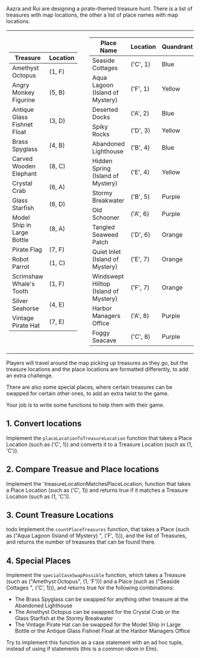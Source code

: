 Aazra and Rui are designing a pirate-themed treasure hunt. There is a list of treasures with map locations, the other a list of place names with map locations.

<table>
<tr><td>

| Treasure                    | Location |
| --------------------------- | -------- |
| Amethyst Octopus            | (1, F)   |
| Angry Monkey Figurine       | (5, B)   |
| Antique Glass Fishnet Float | (3, D)   |
| Brass Spyglass              | (4, B)   |
| Carved Wooden Elephant      | (8, C)   |
| Crystal Crab                | (6, A)   |
| Glass Starfish              | (6, D)   |
| Model Ship in Large Bottle  | (8, A)   |
| Pirate Flag                 | (7, F)   |
| Robot Parrot                | (1, C)   |
| Scrimshaw Whale's Tooth     | (1, F)   |
| Silver Seahorse             | (4, E)   |
| Vintage Pirate Hat          | (7, E)   |

</td><td></td><td>

| Place Name                            | Location | Quandrant |
| ------------------------------------- | -------- | --------- |
| Seaside Cottages                      | ('C', 1) | Blue      |
| Aqua Lagoon (Island of Mystery)       | ('F', 1) | Yellow    |
| Deserted Docks                        | ('A', 2) | Blue      |
| Spiky Rocks                           | ('D', 3) | Yellow    |
| Abandoned Lighthouse                  | ('B', 4) | Blue      |
| Hidden Spring (Island of Mystery)     | ('E', 4) | Yellow    |
| Stormy Breakwater                     | ('B', 5) | Purple    |
| Old Schooner                          | ('A', 6) | Purple    |
| Tangled Seaweed Patch                 | ('D', 6) | Orange    |
| Quiet Inlet (Island of Mystery)       | ('E', 7) | Orange    |
| Windswept Hilltop (Island of Mystery) | ('F', 7) | Orange    |
| Harbor Managers Office                | ('A', 8) | Purple    |
| Foggy Seacave                         | ('C', 8) | Purple    |

</td></tr>
</table>

Players will travel around the map picking up treasures as they go, but the treasure locations and the place locations are formatted differently, to add an extra challenge.

There are also some special places, where certain treasures can be swapped for certain other ones, to add an extra twist to the game.

Your job is to write some functions to help them with their game.

## 1. Convert locations

Implement the `placeLocationToTreasureLocation` function that takes a Place Location (such as ('C', 1)) and converts it to a Treasure Location (such as (1, 'C')).
​

## 2. Compare Treasue and Place locations

Implement the `treasureLocationMatchesPlaceLocation; function that takes a Place Location (such as ('C', 1)) and returns true if it matches a Treasure Location (such as (1, 'C')).

## 3. Count Treasure Locations

todo
Implement the `countPlaceTreasures` function, that takes a Place (such as ("Aqua Lagoon (Island of Mystery) ", ('F', 1))), and the list of Treasures, and returns the number of treasures that can be found there.

## 4. Special Places

Implement the `specialCaseSwapPossible` function, which takes a Treasure (such as ("Amethyst Octopus", (1, 'F'))) and a Place (such as ("Seaside Cottages ", ('C', 1))), and returns true for the following combinations:

- The Brass Spyglass can be swapped for anything other treasure at the Abandoned Lighthouse
- The Amethyst Octopus can be swapped for the Crystal Crab or the Glass Starfish at the Stormy Breakwater
- The Vintage Pirate Hat can be swapped for the Model Ship in Large Bottle or the Antique Glass Fishnet Float at the Harbor Managers Office

Try to implement this function as a case statement with an ad hoc tuple, instead of using if statements (this is a common idiom in Elm).
